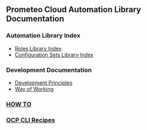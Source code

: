 ## Prometeo Cloud Automation Library Documentation

### Automation Library Index

- [Roles Library Index](./role_index.md)
- [Configuration Sets Library Index](./config_index.md)

### Development Documentation

- [Development Principles](./principles.md)
- [Way of Working](./wayofworking.md)

### [HOW TO](./how-tos.md)

### [OCP CLI Recipes](./ocp-cli/index.md)